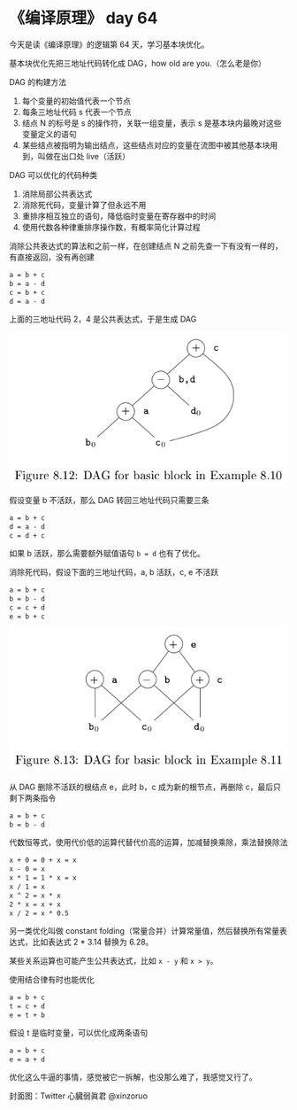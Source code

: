 # 《编译原理》 day 64

今天是读《编译原理》的逻辑第 64 天，学习基本块优化。

基本块优化先把三地址代码转化成 DAG，how old are you.（怎么老是你）

DAG 的构建方法

1. 每个变量的初始值代表一个节点
2. 每条三地址代码 s 代表一个节点
3. 结点 N 的标号是 s 的操作符，关联一组变量，表示 s 是基本块内最晚对这些变量定义的语句
4. 某些结点被指明为输出结点，这些结点对应的变量在流图中被其他基本块用到，叫做在出口处 live（活跃）

DAG 可以优化的代码种类

1. 消除局部公共表达式
2. 消除死代码，变量计算了但永远不用
3. 重排序相互独立的语句，降低临时变量在寄存器中的时间
4. 使用代数各种律重排序操作数，有概率简化计算过程

消除公共表达式的算法和之前一样，在创建结点 N 之前先查一下有没有一样的，有直接返回，没有再创建

```
a = b + c
b = a - d
c = b + c
d = a - d
```

上面的三地址代码 2，4 是公共表达式，于是生成 DAG

![](18-dag-1.png)

假设变量 b 不活跃，那么 DAG 转回三地址代码只需要三条

```
a = b + c
d = a - d
c = d + c
```

如果 b 活跃，那么需要额外赋值语句 `b = d` 也有了优化。

消除死代码，假设下面的三地址代码，a, b 活跃，c, e 不活跃

```
a = b + c
b = b - d
c = c + d
e = b + c
```

![](18-dag-2.png)

从 DAG 删除不活跃的根结点 e，此时 b，c 成为新的根节点，再删除 c，最后只剩下两条指令

```
a = b + c
b = b - d
```

代数恒等式，使用代价低的运算代替代价高的运算，加减替换乘除，乘法替换除法

```
x + 0 = 0 + x = x
x - 0 = x
x * 1 = 1 * x = x
x / 1 = x
x ^ 2 = x * x
2 * x = x + x
x / 2 = x * 0.5
```

另一类优化叫做 constant folding（常量合并）计算常量值，然后替换所有常量表达式，比如表达式 2 * 3.14 替换为 6.28。

某些关系运算也可能产生公共表达式，比如 `x - y` 和 `x > y`。

使用结合律有时也能优化

```
a = b + c
t = c + d
e = t + b
```

假设 t 是临时变量，可以优化成两条语句

```
a = b + c
e = a + d
```

优化这么牛逼的事情，感觉被它一拆解，也没那么难了，我感觉又行了。

封面图：Twitter 心臓弱眞君 @xinzoruo